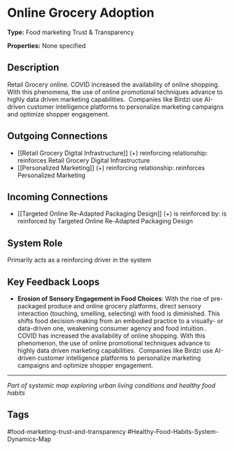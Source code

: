# Online Grocery Adoption

**Type:** Food marketing Trust & Transparency

**Properties:** None specified

## Description
Retail Grocery online. COVID increased the availability of online shopping. With this phenomena, the use of online promotional techniques advance to highly data driven marketing capabilities.  Companies like Birdzi use AI-driven customer intelligence platforms to personalize marketing campaigns and optimize shopper engagement.

## Outgoing Connections
- [[Retail Grocery Digital Infrastructure]] (+) reinforcing relationship: reinforces Retail Grocery Digital Infrastructure
- [[Personalized Marketing]] (+) reinforcing relationship: reinforces Personalized Marketing

## Incoming Connections
- [[Targeted Online Re-Adapted Packaging Design]] (+) is reinforced by: is reinforced by Targeted Online Re-Adapted Packaging Design

## System Role
Primarily acts as a reinforcing driver in the system

## Key Feedback Loops
- **Erosion of Sensory Engagement in Food Choices**: With the rise of pre-packaged produce and online grocery platforms, direct sensory interaction (touching, smelling, selecting) with food is diminished. This shifts food decision-making from an embodied practice to a visually- or data-driven one, weakening consumer agency and food intuition.. COVID has increased the availability of online shopping. With this phenomenon, the use of online promotional techniques advance to highly data driven marketing capabilities.  Companies like Birdzi use AI-driven customer intelligence platforms to personalize marketing campaigns and optimize shopper engagement.

---
*Part of systemic map exploring urban living conditions and healthy food habits*

## Tags
#food-marketing-trust-and-transparency #Healthy-Food-Habits-System-Dynamics-Map
